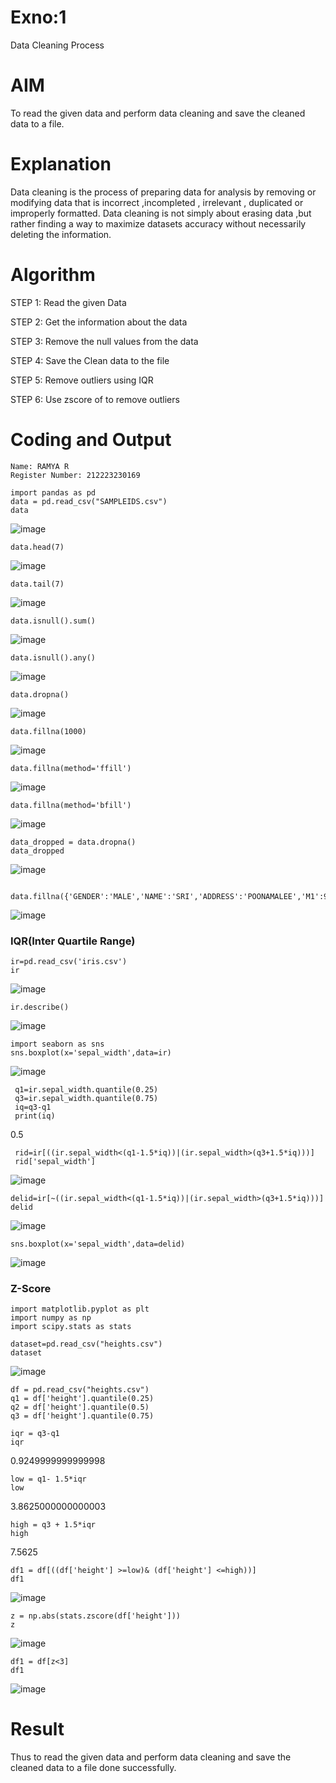 # Exno:1
Data Cleaning Process

# AIM
To read the given data and perform data cleaning and save the cleaned data to a file.

# Explanation
Data cleaning is the process of preparing data for analysis by removing or modifying data that is incorrect ,incompleted , irrelevant , duplicated or improperly formatted. Data cleaning is not simply about erasing data ,but rather finding a way to maximize datasets accuracy without necessarily deleting the information.

# Algorithm
STEP 1: Read the given Data

STEP 2: Get the information about the data

STEP 3: Remove the null values from the data

STEP 4: Save the Clean data to the file

STEP 5: Remove outliers using IQR

STEP 6: Use zscore of to remove outliers

# Coding and Output
```
Name: RAMYA R
Register Number: 212223230169
```
```
import pandas as pd
data = pd.read_csv("SAMPLEIDS.csv")
data
```
![image](https://github.com/user-attachments/assets/f09ee14c-9f12-46b1-957f-8280f018f7a6)
```
data.head(7)
```
![image](https://github.com/user-attachments/assets/280641dc-a6dc-4473-b279-23cf87fbc7d9)
```
data.tail(7)
```
![image](https://github.com/user-attachments/assets/2813cc5f-449f-4ca6-9ff3-d32948a43100)
```
data.isnull().sum()
```
![image](https://github.com/user-attachments/assets/91e5065a-11fd-4c1b-9154-d617e4a967fa)
```
data.isnull().any()
```
![image](https://github.com/user-attachments/assets/6ca2ea4b-a85d-4449-89d6-b20f1be623aa)
```
data.dropna()
```
![image](https://github.com/user-attachments/assets/abffee64-389e-4588-9dcb-117cbab11ec9)
```
data.fillna(1000)
```
![image](https://github.com/user-attachments/assets/515cd3d4-234f-4309-8dd8-9fc45a8b82e9)
```
data.fillna(method='ffill')
```
![image](https://github.com/user-attachments/assets/0ad49fe5-9c6f-4469-8a83-65607c63932d)

```
data.fillna(method='bfill')
```
![image](https://github.com/user-attachments/assets/a75eb942-8718-40a1-b3bf-6ab7cee6bc40)
```
data_dropped = data.dropna()
data_dropped
```
![image](https://github.com/user-attachments/assets/c18d4130-d798-4121-9e06-ef9a002b7b56)
```
 data.fillna({'GENDER':'MALE','NAME':'SRI','ADDRESS':'POONAMALEE','M1':98,'M2':87,'M3':76,'M4':92,'TOTAL':305,'AVG':89.999999})
```
![image](https://github.com/user-attachments/assets/e40a13ec-c3bc-498f-8365-298d82f1b5a2)

###                                                               IQR(Inter Quartile Range)
```
ir=pd.read_csv('iris.csv')
ir
```
![image](https://github.com/user-attachments/assets/0c3913db-6d8c-4d86-b481-eb1de23da4aa)
```
ir.describe()
```
![image](https://github.com/user-attachments/assets/f448db82-071e-4f6f-9293-a2661b895364)
```
import seaborn as sns
sns.boxplot(x='sepal_width',data=ir)
```
![image](https://github.com/user-attachments/assets/e35fa4a9-136b-4dc4-bece-b5a30c0d1974)
```
 q1=ir.sepal_width.quantile(0.25)
 q3=ir.sepal_width.quantile(0.75)
 iq=q3-q1
 print(iq)
```
0.5
```
 rid=ir[((ir.sepal_width<(q1-1.5*iq))|(ir.sepal_width>(q3+1.5*iq)))]
 rid['sepal_width']
```
![image](https://github.com/user-attachments/assets/1e82e5c6-2d6f-455e-99c3-2bfcdd6ca417)
```
delid=ir[~((ir.sepal_width<(q1-1.5*iq))|(ir.sepal_width>(q3+1.5*iq)))]
delid
```
![image](https://github.com/user-attachments/assets/aeca96d0-a085-4758-9e8e-8e2fab87e87c)
```
sns.boxplot(x='sepal_width',data=delid)
```
![image](https://github.com/user-attachments/assets/17de4101-e1a0-41de-9663-b324e0a575f1)

###                                                                Z-Score
```
import matplotlib.pyplot as plt
import numpy as np
import scipy.stats as stats
```
```
dataset=pd.read_csv("heights.csv")
dataset
```
![image](https://github.com/user-attachments/assets/c08df31a-3496-45a6-aae7-de1ac43cf14f)
```
df = pd.read_csv("heights.csv")
q1 = df['height'].quantile(0.25)
q2 = df['height'].quantile(0.5)
q3 = df['height'].quantile(0.75)
```
```
iqr = q3-q1
iqr
```
0.9249999999999998
```
low = q1- 1.5*iqr
low
```
3.8625000000000003
```
high = q3 + 1.5*iqr
high
```
7.5625
```
df1 = df[((df['height'] >=low)& (df['height'] <=high))]
df1
```
![image](https://github.com/user-attachments/assets/930c66b6-a0a4-4cc0-9b54-d54747c929ad)
```
z = np.abs(stats.zscore(df['height']))
z
```
![image](https://github.com/user-attachments/assets/829ebd39-2d7b-4e3d-9eb9-325de6d4c481)
```
df1 = df[z<3]
df1
```
![image](https://github.com/user-attachments/assets/bd17fd9e-03bb-4770-bfcc-f5e948f32874)

# Result
Thus to read the given data and perform data cleaning and save the cleaned data to a file done successfully.
